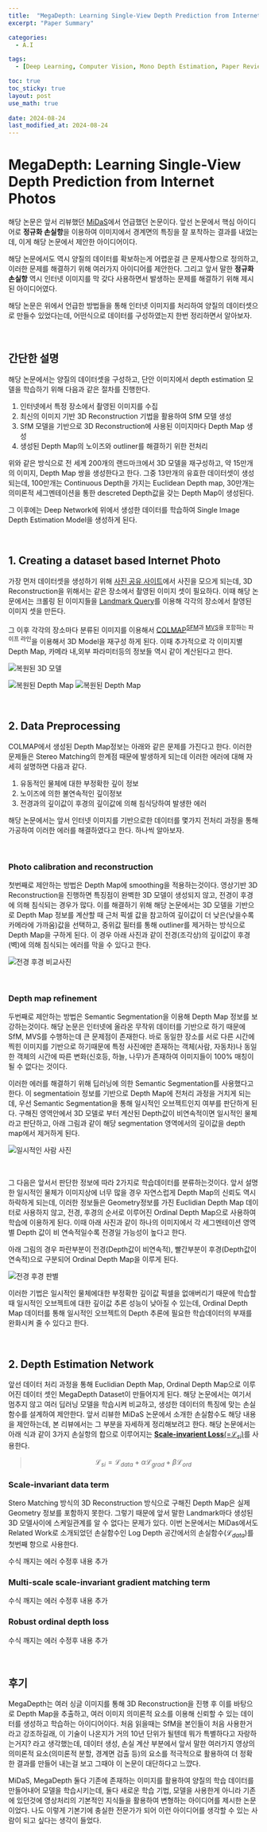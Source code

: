 ```yaml
---
title:  "MegaDepth: Learning Single-View Depth Prediction from Internet Photos 리뷰"
excerpt: "Paper Summary"

categories:
  - A.I

tags:
  - [Deep Learning, Computer Vision, Mono Depth Estimation, Paper Review]

toc: true
toc_sticky: true
layout: post
use_math: true
 
date: 2024-08-24
last_modified_at: 2024-08-24
---
```


# **MegaDepth: Learning Single-View Depth Prediction from Internet Photos**

해당 논문은 앞서 리뷰했던 [MiDaS](https://reofard.github.io/a.i/2024/08/21/Towards-Robust-Monocular-Depth-Estimation-Mixing-Datasets-for-Zero-shot-Cross-dataset-Transfer-리뷰.html)에서 언급했던 논문이다. 앞선 논문에서 핵심 아이디어로 **정규화 손실항**을 이용하여 이미지에서 경계면의 특징을 잘 포착하는 결과를 내었는데, 이게 해당 논문에서 제안한 아이디어이다.

해당 논문에서도 역시 양질의 데이터를 확보하는게 어렵운걸 큰 문제사항으로 정의하고, 이러한 문제를 해결하기 위해 여러가지 아이디어를 제안한다. 그리고 앞서 말한 **정규화 손실항** 역시 인터넷 이미지를 막 갖다 사용하면서 발생하는 문제를 해결하기 위해 제시된 아이디어였다.

해당 논문은 위에서 언급한 방법들을 통해 인터넷 이미지를 처리하여 양질의 데이터셋으로 만들수 있었다는데, 어떤식으로 데이터를 구성하였는지 한번 정리하면서 알아보자.

<br>

## **간단한 설명**

해당 논문에서는 양질의 데이터셋을 구성하고, 단안 이미지에서 depth estimation 모델을 학습하기 위해 다음과 같은 절차를 진행한다.

1. 인터넷에서 특정 장소에서 촬영된 이미지를 수집
2. 최신의 이미지 기반 3D Reconstruction 기법을 활용하여 SfM 모델 생성
3. SfM 모델을 기반으로 3D Reconstruction에 사용된 이미지마다 Depth Map 생성
4. 생성된 Depth Map의 노이즈와 outliner를 해결하기 위한 전처리

위와 같은 방식으로 전 세계 200개의 랜드마크에서 3D 모델을 재구성하고, 약 15만개의 이미지, Depth Map 쌍을 생성한다고 한다. 그중 13만개의 유효한 데이터셋이 생성되는데, 100만개는 Continuous Depth을 가지는 Euclidean Depth map, 30만개는 의미론적 세그멘테이션을 통한 descreted Depth값을 갖는 Depth Map이 생성된다.

그 이후에는 Deep Network에 위에서 생성한 데이터를 학습하여 Single Image Depth Estimation Model을 생성하게 된다.

<br>

## **1. Creating a dataset based Internet Photo**

가장 먼저 데이터셋을 생성하기 위해 [사진 공유 사이트](https://www.flickr.com)에서 사진을 모으게 되는데, 3D Reconstruction을 위해서는 같은 장소에서 촬영된 이미지 셋이 필요하다. 이때 해당 논문에서는 크롤링 된 이미지들을 [Landmark Query](https://link.springer.com/chapter/10.1007/978-3-642-33718-5_2)를 이용해 각각의 장소에서 찰영된 이미지 셋을 만든다.

그 이후 각각의 장소마다 분류된 이미지를 이용해서 [COLMAP](https://colmap.github.io)<sup>[SFM](https://openaccess.thecvf.com/content_cvpr_2016/papers/Schonberger_Structure-From-Motion_Revisited_CVPR_2016_paper.pdf)과 [MVS](https://demuc.de/papers/schoenberger2016mvs.pdf)을 포함하는 파이프 라인</sup>을 이용해서 3D Model을 재구성 하게 된다. 이때 추가적으로 각 이미지별 Depth Map, 카메라 내,외부 파라미터등의 정보들 역시 같이 계산된다고 한다.

![복원된 3D 모델](/assets/img/colmap_reconstruction.png)

![복원된 Depth Map](/assets/img/colmap_origin.png)
![복원된 Depth Map](/assets/img/colmap_depth.png)

<br>

## **2. Data Preprocessing**

COLMAP에서 생성된 Depth Map정보는 아래와 같은 문제를 가진다고 한다. 이러한 문제들은 Stereo Matching의 한계점 때문에 발생하게 되는데 이러한 에러에 대해 자세히 설명하면 다음과 같다.

1. 유동적인 물체에 대한 부정확한 깊이 정보
2. 노이즈에 의한 불연속적인 깊이정보
3. 전경과의 깊이값이 후경의 깊이값에 의해 침식당하여 발생한 에러

해당 논문에서는 앞서 인터넷 이미지를 기반으로한 데이터를 몇가지 전처리 과정을 통해 가공하여 이러한 에러를 해결하였다고 한다. 하나씩 알아보자.

<br>

### **Photo calibration and reconstruction**

첫번째로 제안하는 방법은 Depth Map에 smoothing을 적용하는것이다. 영상기반 3D Reconstruction을 진행하면 특징점이 완벽한 3D 모델이 생성되지 않고, 전경이 후경에 의해 침식되는 경우가 많다. 이를 해결하기 위해 해당 논문에서는 3D 모델을 기반으로 Depth Map 정보를 계산할 때 근처 픽셀 값을 참고하여 깊이값이 더 낮은(낮을수록 카메라에 가까움)값을 선택하고, 중위값 필터를 통해 outliner를 제거하는 방식으로 Depth Map을 구하게 된다. 이 경우 아래 사진과 같이 전경(조각상)의 깊이값이 후경(벽)에 의해 침식되는 에러를 막을 수 있다고 한다.

![전경 후경 비교사진](/assets/img/depth_bleeding.PNG)

<br>

### **Depth map refinement**

두번째로 제안하는 방법은 Semantic Segmentation을 이용해 Depth Map 정보를 보강하는것이다. 해당 논문은 인터넷에 올라온 무작위 데이터를 기반으로 하기 때문에 SfM, MVS를 수행하는데 큰 문제점이 존재한다. 바로 동일한 장소를 서로 다른 시간에 찍힌 이미지를 기반으로 하기때문에 특정 사진에만 존재하는 객체(사람, 자동차)나 동일한 객체의 시간에 따른 변화(신호등, 하늘, 나무)가 존재하여 이미지들이 100% 매칭이 될 수 없다는 것이다.

이러한 에러를 해결하기 위해 딥러닝에 의한 Semantic Segmentation를 사용했다고 한다. 이 segmentatioin 정보를 기반으로 Depth Map에 전처리 과정을 거치게 되는데, 우선 Semantic Segmentation을 통해 일시적인 오브젝트인지 여부를 판단하게 된다. 구해진 영역안에서 3D 모델로 부터 계산된 Depth값이 비연속적이면 일시적인 물체라고 판단하고, 아래 그림과 같이 해당 segmentation 영역에서의 깊이값을 depth map에서 제거하게 된다.

![일시적인 사람 사진](/assets/img/temp_object.PNG)

<br>

그 다음은 앞서서 판단한 정보에 따라 2가지로 학습데이터를 분류하는것이다. 앞서 설명한 일시적인 물체가 이미지상에 너무 많을 경우 자연스럽게 Depth Map의 신뢰도 역시 하락하게 되는데, 이러한 정보들은 Geometry정보를 가진 Euclidian Depth Map 데이터로 사용하지 않고, 전경, 후경의 순서로 이루어진 Ordinal Depth Map으로 사용하여 학습에 이용하게 된다. 이때 아래 사진과 같이 하나의 이미지에서 각 세그멘테이션 영역별 Depth 값이 비 연속적일수록 전경일 가능성이 높다고 한다.

아래 그림의 경우 파란부분이 전경(Depth값이 비연속적), 빨간부분이 후경(Depth값이 연속적)으로 구분되어 Ordinal Depth Map을 이루게 된다.

![전경 후경 판별](/assets/img/전경후경.PNG)

이러한 기법은 일시적인 물체에대한 부정확한 깊이값 픽셀을 없애버리기 때문에 학습할 때 일시적인 오브젝트에 대한 깊이값 추론 성능이 낮아질 수 있는데, Ordinal Depth Map 데이터를 통해 일시적인 오브젝트의 Depth 추론에 필요한 학습데이터의 부재를 완화시켜 줄 수 있다고 한다.

<br>

## **2. Depth Estimation Network**

앞선 데이터 처리 과정을 통해 Euclidian Depth Map, Ordinal Depth Map으로 이루어진 데이터 셋인 MegaDepth Dataset이 만들어지게 된다. 해당 논문에서는 여기서 멈추지 않고 여러 딥러닝 모델을 학습시켜 비교하고, 생성한 데이터의 특징에 맞는 손실함수를 설계하여 제안한다. 앞서 리뷰한 MiDaS 논문에서 소개한 손실함수도 해당 내용을 제안하는데, 본 리뷰에서는 그 부분을 자세하게 정리해보려고 한다. 해당 논문에서는 아래 식과 같이 3가지 손실항의 합으로 이루어지는 [**Scale-invarient Loss**(=$\mathcal{L}_{si}$)](https://arxiv.org/abs/1406.2283)를 사용한다.

> $$\mathcal{L}_{si} = \mathcal{L}_{data} + \alpha\mathcal{L}_{grad} + \beta\mathcal{L}_{ord}$$

### **Scale-invariant data term**

Stero Matching 방식의 3D Reconstruction 방식으로 구해진 Depth Map은 실제 Geometry 정보를 포함하지 못한다. 그렇기 때문에 앞서 말한 Landmark마다 생성된 3D 모델사이에 스케일관계를 알 수 없다는 문제가 있다. 이번 논문에서는 MiDas에서도 Related Work로 소개되었던 손실함수인 Log Depth 공간에서의 손실함수($\mathcal{L}_{data}$)를 첫번째 항으로 사용한다.

수식 깨지는 에러 수정후 내용 추가

### **Multi-scale scale-invariant gradient matching term**

수식 깨지는 에러 수정후 내용 추가

### **Robust ordinal depth loss**

수식 깨지는 에러 수정후 내용 추가

<br>

## **후기**

MegaDepth는 여러 싱글 이미지를 통해 3D Reconstruction을 진행 후 이를 바탕으로 Depth Map을 추출하고, 여러 이미지 의미론적 요소를 이용해 신뢰할 수 있는 데이터를 생성하고 학습하는 아이디어이다. 처음 읽을때는 SfM을 본인들이 처음 사용한거라고 강조하길래, 이 기술이 나온지가 거의 10년 단위가 될텐데 뭐가 특별하다고 자랑하는거지? 라고 생각했는데, 데이터 생성, 손실 계산 부분에서 앞서 말한 여러가지 영상의 의미론적 요소(의미론적 분할, 경계면 검출 등)의 요소를 적극적으로 활용하여 더 정확한 결과를 만들어 내는걸 보고 그때야 이 논문이 대단하다고 느꺘다.

MiDaS, MegaDepth 둘다 기존에 존재하는 이미지를 활용하여 양질의 학습 데이터를 만들어내어 모델을 학습시키는데, 둘다 새로운 학습 기법, 모델을 사용한게 아니라 기존에 있던것에 영상처리의 기본적인 지식들을 활용하여 변형하는 아이디어를 제시한 논문이었다. 나도 이렇게 기본기에 충실한 전문가가 되어 이런 아이디어를 생각할 수 있는 사람이 되고 싶다는 생각이 들었다.